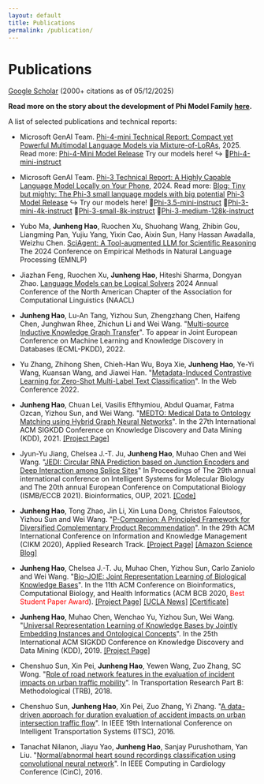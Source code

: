 ```yaml
---
layout: default
title: Publications
permalink: /publication/
---
```


# Publications

[Google Scholar](https://scholar.google.com/citations?user=GL1yyoEAAAAJ&hl=en) (2000+ citations as of 05/12/2025)

**Read more on the story about the development of Phi Model Family [here](/phi).** 

A list of selected publications and technical reports:

* Microsoft GenAI Team. [Phi-4-mini Technical Report: Compact yet Powerful Multimodal Language Models via Mixture-of-LoRAs](https://arxiv.org/abs/2503.01743), 2025. Read more: [Phi-4-Mini Model Release](https://azure.microsoft.com/en-us/blog/empowering-innovation-the-next-generation-of-the-phi-family/) Try our models here! <span>&#8618;</span> <span>&#x1F917;</span>[Phi-4-mini-instruct](https://huggingface.co/microsoft/Phi-4-mini-instruct)

* Microsoft GenAI Team. [Phi-3 Technical Report: A Highly Capable Language Model Locally on Your Phone](https://export.arxiv.org/abs/2404.14219), 2024. Read more: [Blog: Tiny but mighty: The Phi-3 small language models with big potential](https://news.microsoft.com/source/features/ai/the-phi-3-small-language-models-with-big-potential/?ocid=FY24_soc_omc_br_li_Phi3) [Phi-3 Model Release](https://azure.microsoft.com/en-us/blog/introducing-phi-3-redefining-whats-possible-with-slms/) <span>&#8618;</span> Try our models here! <span>&#x1F917;</span>[Phi-3.5-mini-instruct](https://huggingface.co/microsoft/Phi-3.5-mini-instruct) <span>&#x1F917;</span>[Phi-3-mini-4k-instruct](https://huggingface.co/microsoft/Phi-3-mini-4k-instruct) <span>&#x1F917;</span>[Phi-3-small-8k-instruct](https://huggingface.co/microsoft/Phi-3.5-mini-instruct) <span>&#x1F917;</span>[Phi-3-medium-128k-instruct](https://huggingface.co/microsoft/Phi-3-medium-128k-instruct)

* Yubo Ma, **Junheng Hao**, Ruochen Xu, Shuohang Wang, Zhibin Gou, Liangming Pan, Yujiu Yang, Yixin Cao, Aixin Sun, Hany Hassan Awadalla, Weizhu Chen. [SciAgent: A Tool-augmented LLM for Scientific Reasoning](https://arxiv.org/abs/2402.11451) The 2024 Conference on Empirical Methods in Natural Language Processing (EMNLP)

* Jiazhan Feng, Ruochen Xu, **Junheng Hao**, Hiteshi Sharma, Dongyan Zhao. [Language Models can be Logical Solvers](https://arxiv.org/abs/2311.06158) 2024 Annual Conference of the North American Chapter of the Association for Computational Linguistics (NAACL)


* **Junheng Hao**, Lu-An Tang, Yizhou Sun, Zhengzhang Chen, Haifeng Chen, Junghwan Rhee, Zhichun Li and Wei Wang. "[Multi-source Inductive Knowledge Graph Transfer](https://2022.ecmlpkdd.org/)". To appear in Joint European Conference on Machine Learning and Knowledge Discovery in Databases (ECML-PKDD), 2022.

* Yu Zhang, Zhihong Shen, Chieh-Han Wu, Boya Xie, **Junheng Hao**, Ye-Yi Wang, Kuansan Wang, and Jiawei Han. "[Metadata-Induced Contrastive Learning for Zero-Shot Multi-Label Text Classification](https://arxiv.org/abs/2202.05932)". In the Web Conference 2022. 

* **Junheng Hao**, Chuan Lei, Vasilis Efthymiou, Abdul Quamar, Fatma Ozcan, Yizhou Sun, and Wei Wang. "[MEDTO: Medical Data to Ontology Matching using Hybrid Graph Neural Networks](https://dl.acm.org/doi/10.1145/3447548.3467138)". In the 27th International ACM SIGKDD Conference on Knowledge Discovery and Data Mining (KDD), 2021. [\[Project Page\]](/project/medto)

* Jyun-Yu Jiang, Chelsea J.-T. Ju, **Junheng Hao**, Muhao Chen and Wei Wang. "[JEDI: Circular RNA Prediction based on Junction Encoders and Deep Interaction among Splice Sites](https://academic.oup.com/bioinformatics/article/37/Supplement_1/i289/6319680)" In Proceedings of The 29th annual international conference on Intelligent Systems for Molecular Biology and The 20th annual European Conference on Computational Biology (ISMB/ECCB 2021). Bioinformatics, OUP, 2021. [\[Code\]](https://github.com/hallogameboy/JEDI)

* **Junheng Hao**, Tong Zhao, Jin Li, Xin Luna Dong, Christos Faloutsos, Yizhou Sun and Wei Wang. "[P-Companion: A Principled Framework for Diversified Complementary Product Recommendation](https://dl.acm.org/doi/10.1145/3340531.3412732)". In the 29th ACM International Conference on Information and Knowledge Management (CIKM 2020), Applied Research Track. [\[Project Page\]](/project/pcompanion) [\[Amazon Science Blog\]](https://www.amazon.science/blog/improving-complementary-product-recommendations)

* **Junheng Hao**, Chelsea J.-T. Ju, Muhao Chen, Yizhou Sun, Carlo Zaniolo and Wei Wang. "[Bio-JOIE: Joint Representation Learning of Biological Knowledge Bases](https://dl.acm.org/doi/10.1145/3388440.3412477)". In the 11th ACM Conference on Bioinformatics, Computational Biology, and Health Informatics (ACM BCB 2020, <span style="color:red"> Best Student Paper Award</span>). [\[Project Page\]](/project/goterm) [\[UCLA News\]](https://www.cs.ucla.edu/paper-from-ucla-scalable-analytics-institute-wins-best-student-paper-award-at-acm-bcb-2020/) [\[Certificate\]](/assets/files/others/Best-Student-Paper-ACMBCB-2020.pdf)

* **Junheng Hao**, Muhao Chen, Wenchao Yu, Yizhou Sun, Wei Wang. "[Universal Representation Learning of Knowledge Bases by Jointly Embedding Instances and Ontological Concepts](https://dl.acm.org/citation.cfm?id=3330838)". In the 25th International ACM SIGKDD Conference on Knowledge Discovery and Data Mining (KDD), 2019. [\[Project Page\]](/project/joie-kdd)

* Chenshuo Sun, Xin Pei, **Junheng Hao**, Yewen Wang, Zuo Zhang, SC Wong. "[Role of road network features in the evaluation of incident impacts on urban traffic mobility](https://www.sciencedirect.com/science/article/pii/S0191261518302716)". In Transportation Research Part B: Methodological (TRB), 2018. 

* Chenshuo Sun, **Junheng Hao**, Xin Pei, Zuo Zhang, Yi Zhang. "[A data-driven approach for duration evaluation of accident impacts on urban intersection traffic flow](https://ieeexplore.ieee.org/abstract/document/7795733)". In IEEE 19th International Conference on Intelligent Transportation Systems (ITSC), 2016.

* Tanachat Nilanon, Jiayu Yao, **Junheng Hao**, Sanjay Purushotham, Yan Liu. "[Normal/abnormal heart sound recordings classification using convolutional neural network](https://ieeexplore.ieee.org/abstract/document/7868810)". In IEEE Computing in Cardiology Conference (CinC), 2016.